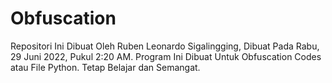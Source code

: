 # Obfuscation
Repositori Ini Dibuat Oleh Ruben Leonardo Sigalingging, Dibuat Pada Rabu, 29 Juni 2022, Pukul 2:20 AM. Program Ini Dibuat Untuk Obfuscation Codes atau File Python. Tetap Belajar dan Semangat.

